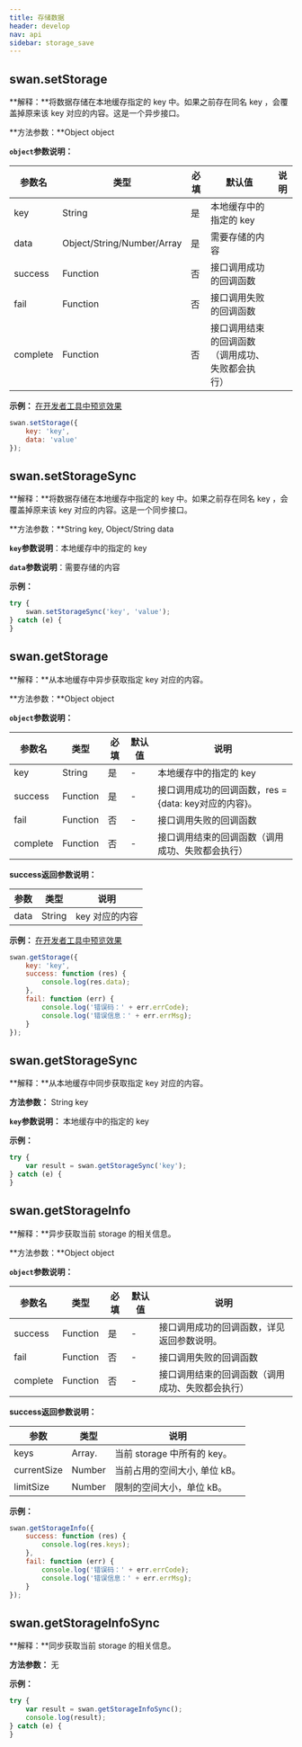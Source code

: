 ```yaml
---
title: 存储数据
header: develop
nav: api
sidebar: storage_save
---
```


## swan.setStorage


**解释：**将数据存储在本地缓存指定的 key 中。如果之前存在同名 key ，会覆盖掉原来该 key 对应的内容。这是一个异步接口。

**方法参数：**Object object

**`object`参数说明：**

|参数名 |类型  |必填 | 默认值 |说明|
|---- | ---- | ---- | ----|----|
|key |String | 是  | 本地缓存中的指定的 key|
|data  |  Object/String/Number/Array  | 是  | 需要存储的内容|
|success| Function |   否 |  接口调用成功的回调函数|
|fail  |  Function |   否  |接口调用失败的回调函数|
|complete   | Function   | 否 |  接口调用结束的回调函数（调用成功、失败都会执行）|

**示例：**
<a href="swanide://fragment/17cdc0c62288d1df2ce8bdc587bcaf211540397011" title="在开发者工具中预览效果" target="_blank">在开发者工具中预览效果</a>
```js
swan.setStorage({
    key: 'key',
    data: 'value'
});
```
<!-- #### 错误码
**Andriod**
|错误码|说明|
|--|--|
|201|解析失败，请检查调起协议是否合法。|
|1001|执行失败|
**iOS**
|错误码|说明|
|--|--|
|202|解析失败，请检查参数是否正确。|
|1003|超过最大存储文件大小| -->

## swan.setStorageSync


**解释：**将数据存储在本地缓存中指定的 key 中。如果之前存在同名 key ，会覆盖掉原来该 key 对应的内容。这是一个同步接口。

**方法参数：**String key, Object/String data

**`key`参数说明**：本地缓存中的指定的 key

**`data`参数说明**：需要存储的内容

**示例：**

```js
try {
    swan.setStorageSync('key', 'value');
} catch (e) {
}
```
<!-- #### 错误码

**Andriod**

|错误码|说明|
|--|--|
|201|解析失败，请检查调起协议是否合法。|
|1001|执行失败|

**iOS**

|错误码|说明|
|--|--|
|202|解析失败，请检查参数是否正确。|
|1003|超过最大存储文件大小| -->



## swan.getStorage


**解释：**从本地缓存中异步获取指定 key 对应的内容。

**方法参数：**Object object

**`object`参数说明：**

|参数名 |类型  |必填 | 默认值 |说明|
|---- | ---- | ---- | ----|----|
|key |String | 是 | -|  本地缓存中的指定的 key|
|success |Function   | 是  | -| 接口调用成功的回调函数，res = {data: key对应的内容}。|
|fail  |  Function  |  否  |-|  接口调用失败的回调函数|
|complete  |  Function   | 否  | -| 接口调用结束的回调函数（调用成功、失败都会执行）|

**success返回参数说明：**

|参数 | 类型 |说明|
|---- | ---- | ---- |
|data   | String | key 对应的内容|

**示例：**
<a href="swanide://fragment/17cdc0c62288d1df2ce8bdc587bcaf211540397011" title="在开发者工具中预览效果" target="_blank">在开发者工具中预览效果</a>
```js
swan.getStorage({
    key: 'key',
    success: function (res) {
        console.log(res.data);
    },
    fail: function (err) {
        console.log('错误码：' + err.errCode);
        console.log('错误信息：' + err.errMsg);
    }
});
```
<!-- #### 错误码
**Andriod**
|错误码|说明|
|--|--|
|201|解析失败，请检查调起协议是否合法|
|1001|执行失败|
**iOS**
|错误码|说明|
|--|--|
|202|解析失败，请检查参数是否正确。| -->

## swan.getStorageSync


**解释：**从本地缓存中同步获取指定 key 对应的内容。

**方法参数：** String key

**`key`参数说明：** 本地缓存中的指定的 key

**示例：**

```js
try {
    var result = swan.getStorageSync('key');
} catch (e) {
}
```
<!-- #### 错误码

**Andriod**

|错误码|说明|
|--|--|
|201|解析失败，请检查调起协议是否合法。|
|1001|执行失败|

**iOS**

|错误码|说明|
|--|--|
|202|解析失败，请检查参数是否正确。| -->

## swan.getStorageInfo


**解释：**异步获取当前 storage 的相关信息。

**方法参数：**Object object

**`object`参数说明：**

|参数名 |类型  |必填 | 默认值 |说明|
|---- | ---- | ---- | ----|----|
|success |Function |   是  | -| 接口调用成功的回调函数，详见返回参数说明。|
|fail  |  Function  |  否  | -| 接口调用失败的回调函数|
|complete |   Function |   否 |-|   接口调用结束的回调函数（调用成功、失败都会执行）|


**success返回参数说明：**

|参数 | 类型 | 说明|
|---- | ---- | ---- |
|keys  |  Array.<string> |   当前 storage 中所有的 key。|
|currentSize | Number | 当前占用的空间大小, 单位 kB。|
|limitSize |  Number |  限制的空间大小，单位 kB。|  


**示例：**

```js
swan.getStorageInfo({
    success: function (res) {
        console.log(res.keys);
    },
    fail: function (err) {
        console.log('错误码：' + err.errCode);
        console.log('错误信息：' + err.errMsg);
    }
});
```
<!-- #### 错误码

**Andriod**

|错误码|说明|
|--|--|
|1001|执行失败| -->

## swan.getStorageInfoSync


**解释：**同步获取当前 storage 的相关信息。

**方法参数：** 无

**示例：**

```js
try {
    var result = swan.getStorageInfoSync();
    console.log(result);
} catch (e) {
}
```
<!-- #### 错误码

**Andriod**

|错误码|说明|
|--|--|
|1001|执行失败| -->
